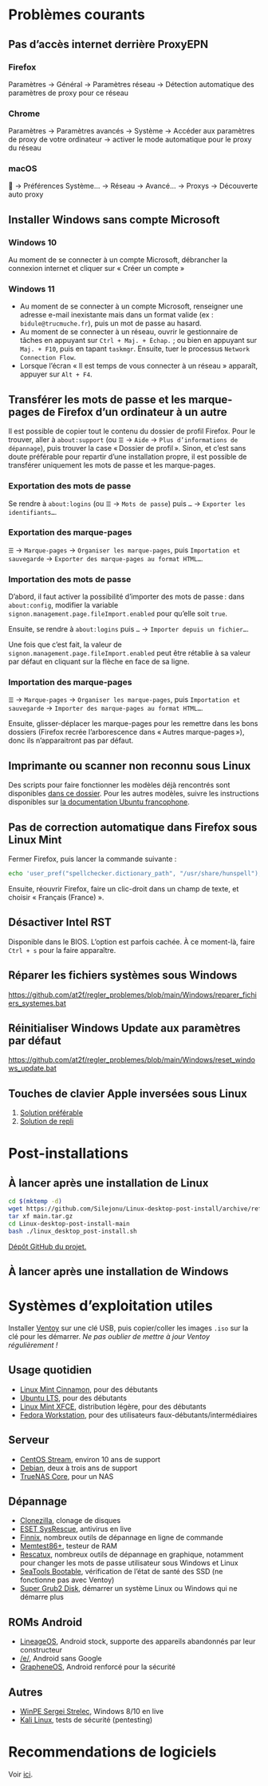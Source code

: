 # Problèmes courants

## Pas d’accès internet derrière ProxyEPN
### Firefox
Paramètres -> Général -> Paramètres réseau -> Détection automatique des paramètres de proxy pour ce réseau

### Chrome
Paramètres -> Paramètres avancés -> Système -> Accéder aux paramètres de proxy de votre ordinateur -> activer le mode automatique pour le proxy du réseau

### macOS
🍎 -> Préférences Système… -> Réseau -> Avancé… -> Proxys -> Découverte auto proxy

## Installer Windows sans compte Microsoft
### Windows 10
Au moment de se connecter à un compte Microsoft, débrancher la connexion internet et cliquer sur « Créer un compte »
### Windows 11
- Au moment de se connecter à un compte Microsoft, renseigner une adresse e-mail inexistante mais dans un format valide (ex : `bidule@trucmuche.fr`), puis un mot de passe au hasard.
- Au moment de se connecter à un réseau, ouvrir le gestionnaire de tâches en appuyant sur `Ctrl + Maj. + Échap.` ; ou bien en appuyant sur `Maj. + F10`, puis en tapant `taskmgr`. Ensuite, tuer le processus `Network Connection Flow`.
- Lorsque l’écran « Il est temps de vous connecter à un réseau » apparaît, appuyer sur `Alt + F4`.

## Transférer les mots de passe et les marque-pages de Firefox d’un ordinateur à un autre

Il est possible de copier tout le contenu du dossier de profil Firefox. Pour le trouver, aller à `about:support` (ou `☰` -> `Aide` -> `Plus d’informations de dépannage`), puis trouver la case « Dossier de profil ». Sinon, et c’est sans doute préférable pour repartir d’une installation propre, il est possible de transférer uniquement les mots de passe et les marque-pages.

### Exportation des mots de passe
Se rendre à `about:logins` (ou `☰` -> `Mots de passe`) puis `…` -> `Exporter les identifiants…`.

### Exportation des marque-pages
`☰` -> `Marque-pages` -> `Organiser les marque-pages`, puis `Importation et sauvegarde` -> `Exporter des marque-pages au format HTML…`.

### Importation des mots de passe
D’abord, il faut activer la possibilité d’importer des mots de passe : dans `about:config`, modifier la variable `signon.management.page.fileImport.enabled` pour qu’elle soit `true`.

Ensuite, se rendre à `about:logins` puis `…` -> `Importer depuis un fichier…`.

Une fois que c’est fait, la valeur de `signon.management.page.fileImport.enabled` peut être rétablie à sa valeur par défaut en cliquant sur la flèche en face de sa ligne.

### Importation des marque-pages
`☰` -> `Marque-pages` -> `Organiser les marque-pages`, puis `Importation et sauvegarde` -> `Importer des marque-pages au format HTML…`.

Ensuite, glisser-déplacer les marque-pages pour les remettre dans les bons dossiers (Firefox recrée l’arborescence dans « Autres marque-pages »), donc ils n’apparaitront pas par défaut.


## Imprimante ou scanner non reconnu sous Linux

Des scripts pour faire fonctionner les modèles déjà rencontrés sont disponibles [dans ce dossier](https://github.com/at2f/regler_problemes/tree/main/Imprimantes%20%26%20scanners). Pour les autres modèles, suivre les instructions disponibles sur [la documentation Ubuntu francophone](https://doc.ubuntu-fr.org/imprimante#installation_selon_la_marque).

## Pas de correction automatique dans Firefox sous Linux Mint

Fermer Firefox, puis lancer la commande suivante :
```bash
echo 'user_pref("spellchecker.dictionary_path", "/usr/share/hunspell");' >> "$(find ${HOME}/.mozilla/firefox -iname *default-*)/prefs.js"
```
Ensuite, réouvrir Firefox, faire un clic-droit dans un champ de texte, et choisir « Français (France) ».

## Désactiver Intel RST
Disponible dans le BIOS. L’option est parfois cachée. À ce moment-là, faire `Ctrl + s` pour la faire apparaître.

## Réparer les fichiers systèmes sous Windows

https://github.com/at2f/regler_problemes/blob/main/Windows/reparer_fichiers_systemes.bat

## Réinitialiser Windows Update aux paramètres par défaut

https://github.com/at2f/regler_problemes/blob/main/Windows/reset_windows_update.bat

## Touches de clavier Apple inversées sous Linux
1. [Solution préférable](https://help.ubuntu.com/community/AppleKeyboard#Correcting_swapped_keys_and_wrong_keymaps_for_international_.28non-US.29_keyboards)
2. [Solution de repli](https://askubuntu.com/a/572670)

# Post-installations

## À lancer après une installation de Linux
```bash
cd $(mktemp -d)
wget https://github.com/Silejonu/Linux-desktop-post-install/archive/refs/heads/main.tar.gz
tar xf main.tar.gz
cd Linux-desktop-post-install-main
bash ./linux_desktop_post-install.sh
```
[Dépôt GitHub du projet.](https://github.com/Silejonu/Linux-desktop-post-install)

## À lancer après une installation de Windows


# Systèmes d’exploitation utiles

Installer [Ventoy](https://ventoy.net/) sur une clé USB, puis copier/coller les images `.iso` sur la clé pour les démarrer. *Ne pas oublier de mettre à jour Ventoy régulièrement !*

## Usage quotidien
- [Linux Mint Cinnamon](https://linuxmint.com/), pour des débutants
- [Ubuntu LTS](https://www.ubuntu-fr.org/), pour des débutants
- [Linux Mint XFCE](https://linuxmint.com/), distribution légère, pour des débutants
- [Fedora Workstation](https://getfedora.org/), pour des utilisateurs faux-débutants/intermédiaires

## Serveur
- [CentOS Stream](https://www.centos.org/centos-stream/), environ 10 ans de support
- [Debian](https://www.debian.org/), deux à trois ans de support
- [TrueNAS Core](https://www.truenas.com/download-truenas-core/), pour un NAS

## Dépannage
- [Clonezilla](https://clonezilla.org/), clonage de disques
- [ESET SysRescue](https://www.eset.com/fr/support/sysrescue/), antivirus en live
- [Finnix](https://www.finnix.org/), nombreux outils de dépannage en ligne de commande
- [Memtest86+](https://www.memtest.org/), testeur de RAM
- [Rescatux](https://www.supergrubdisk.org/category/download/rescatuxdownloads/rescatux-stable/), nombreux outils de dépannage en graphique, notamment pour changer les mots de passe utilisateur sous Windows et Linux
- [SeaTools Bootable](https://www.seagate.com/fr/fr/support/downloads/seatools/), vérification de l’état de santé des SSD (ne fonctionne pas avec Ventoy)
- [Super Grub2 Disk](https://www.supergrubdisk.org/category/download/supergrub2diskdownload/super-grub2-disk-stable/), démarrer un système Linux ou Windows qui ne démarre plus

## ROMs Android
- [LineageOS](https://lineageos.org/), Android stock, supporte des appareils abandonnés par leur constructeur
- [/e/](https://e.foundation/fr/), Android sans Google
- [GrapheneOS](https://grapheneos.org/), Android renforcé pour la sécurité

## Autres
- [WinPE Sergei Strelec](https://sergeistrelec.ru/), Windows 8/10 en live
- [Kali Linux](https://www.kali.org/), tests de sécurité (pentesting)

# Recommendations de logiciels

Voir [ici](https://github.com/at2f/regler_problemes/blob/main/Recommendations%20de%20logiciels.md).
